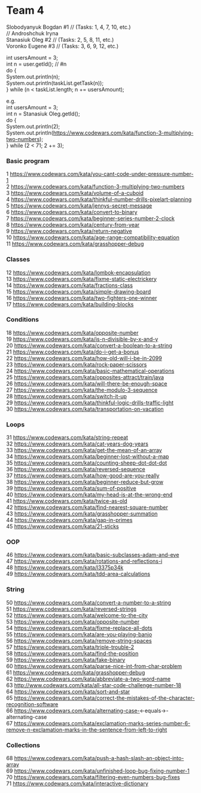 # Team 4

Slobodyanyuk Bogdan #1 // (Tasks: 1, 4, 7, 10, etc.)  
// Androshchuk Iryna  
Stanasiuk Oleg #2 // (Tasks: 2, 5, 8, 11, etc.)  
Voronko Eugene #3 // (Tasks: 3, 6, 9, 12, etc.) 

int usersAmount = 3;  
int n = user.getId(); // #n  
do  {  
    System.out.println(n);  
    System.out.println(taskList.getTask(n));  
} while (n < taskList.length; n += usersAmount);  

e.g.  
int usersAmount = 3;  
int n = Stanasiuk Oleg.getId();  
do  {  
    System.out.println(2);  
    System.out.println(https://www.codewars.com/kata/function-3-multiplying-two-numbers);  
} while (2 < 71; 2 += 3);  

### Basic program
1  https://www.codewars.com/kata/you-cant-code-under-pressure-number-1  
2  https://www.codewars.com/kata/function-3-multiplying-two-numbers  
3  https://www.codewars.com/kata/volume-of-a-cuboid  
4  https://www.codewars.com/kata/thinkful-number-drills-pixelart-planning  
5  https://www.codewars.com/kata/jennys-secret-message  
6  https://www.codewars.com/kata/convert-to-binary  
7  https://www.codewars.com/kata/beginner-series-number-2-clock  
8  https://www.codewars.com/kata/century-from-year  
9  https://www.codewars.com/kata/return-negative  
10 https://www.codewars.com/kata/age-range-compatibility-equation  
11 https://www.codewars.com/kata/grasshopper-debug  

### Classes
12 https://www.codewars.com/kata/lombok-encapsulation  
13 https://www.codewars.com/kata/fixme-static-electrickery  
14 https://www.codewars.com/kata/fractions-class  
15 https://www.codewars.com/kata/simple-drawing-board  
16 https://www.codewars.com/kata/two-fighters-one-winner  
17 https://www.codewars.com/kata/building-blocks  

### Conditions
18 https://www.codewars.com/kata/opposite-number  
19 https://www.codewars.com/kata/is-n-divisible-by-x-and-y  
20 https://www.codewars.com/kata/convert-a-boolean-to-a-string  
21 https://www.codewars.com/kata/do-i-get-a-bonus  
22 https://www.codewars.com/kata/how-old-will-i-be-in-2099  
23 https://www.codewars.com/kata/rock-paper-scissors  
24 https://www.codewars.com/kata/basic-mathematical-operations  
25 https://www.codewars.com/kata/opposites-attract/train/java  
26 https://www.codewars.com/kata/will-there-be-enough-space  
27 https://www.codewars.com/kata/the-modulo-3-sequence  
28 https://www.codewars.com/kata/switch-it-up  
29 https://www.codewars.com/kata/thinkful-logic-drills-traffic-light  
30 https://www.codewars.com/kata/transportation-on-vacation  

### Loops
31 https://www.codewars.com/kata/string-repeat  
32 https://www.codewars.com/kata/cat-years-dog-years  
33 https://www.codewars.com/kata/get-the-mean-of-an-array  
34 https://www.codewars.com/kata/beginner-lost-without-a-map  
35 https://www.codewars.com/kata/counting-sheep-dot-dot-dot  
36 https://www.codewars.com/kata/reversed-sequence  
37 https://www.codewars.com/kata/how-good-are-you-really  
38 https://www.codewars.com/kata/beginner-reduce-but-grow  
39 https://www.codewars.com/kata/sum-of-positive  
40 https://www.codewars.com/kata/my-head-is-at-the-wrong-end  
41 https://www.codewars.com/kata/twice-as-old  
42 https://www.codewars.com/kata/find-nearest-square-number  
43 https://www.codewars.com/kata/grasshopper-summation  
44 https://www.codewars.com/kata/gap-in-primes  
45 https://www.codewars.com/kata/21-sticks  

### OOP
46 https://www.codewars.com/kata/basic-subclasses-adam-and-eve  
47 https://www.codewars.com/kata/rotations-and-reflections-i  
48 https://www.codewars.com/kata/l3375p34k  
49 https://www.codewars.com/kata/tdd-area-calculations  

### String
50 https://www.codewars.com/kata/convert-a-number-to-a-string  
51 https://www.codewars.com/kata/reversed-strings  
52 https://www.codewars.com/kata/welcome-to-the-city  
53 https://www.codewars.com/kata/opposite-number  
54 https://www.codewars.com/kata/fixme-replace-all-dots  
55 https://www.codewars.com/kata/are-you-playing-banjo  
56 https://www.codewars.com/kata/remove-string-spaces  
57 https://www.codewars.com/kata/triple-trouble-2  
58 https://www.codewars.com/kata/find-the-position  
59 https://www.codewars.com/kata/fake-binary  
60 https://www.codewars.com/kata/parse-nice-int-from-char-problem  
61 https://www.codewars.com/kata/grasshopper-debug  
62 https://www.codewars.com/kata/abbreviate-a-two-word-name  
63 http://www.codewars.com/kata/all-star-code-challenge-number-18  
64 https://www.codewars.com/kata/sort-and-star  
65 https://www.codewars.com/kata/correct-the-mistakes-of-the-character-recognition-software  
66 https://www.codewars.com/kata/alternating-case-<-equals->-alternating-case  
67 https://www.codewars.com/kata/exclamation-marks-series-number-6-remove-n-exclamation-marks-in-the-sentence-from-left-to-right  

### Collections  
68 https://www.codewars.com/kata/push-a-hash-slash-an-object-into-array  
69 https://www.codewars.com/kata/unfinished-loop-bug-fixing-number-1  
70 https://www.codewars.com/kata/filtering-even-numbers-bug-fixes  
71 https://www.codewars.com/kata/interactive-dictionary  
